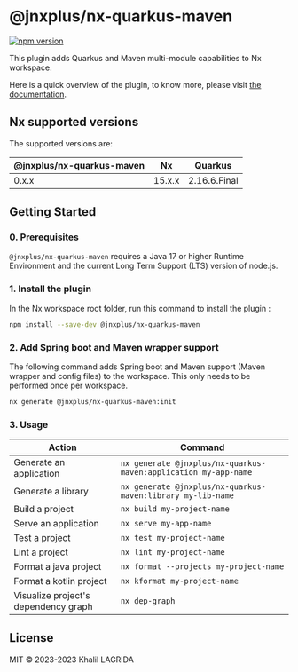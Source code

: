 # @jnxplus/nx-quarkus-maven

[![npm version](https://badge.fury.io/js/@jnxplus%2Fnx-quarkus-maven.svg)](https://badge.fury.io/js/@jnxplus%2Fnx-quarkus-maven)

This plugin adds Quarkus and Maven multi-module capabilities to Nx workspace.

Here is a quick overview of the plugin, to know more, please visit [the documentation](https://khalilou88.github.io/jnxplus/).

## Nx supported versions

The supported versions are:

| @jnxplus/nx-quarkus-maven | Nx     | Quarkus      |
| ------------------------- | ------ | ------------ |
| 0.x.x                     | 15.x.x | 2.16.6.Final |

## Getting Started

### 0. Prerequisites

`@jnxplus/nx-quarkus-maven` requires a Java 17 or higher Runtime Environment and the current Long Term Support (LTS) version of node.js.

### 1. Install the plugin

In the Nx workspace root folder, run this command to install the plugin :

```bash
npm install --save-dev @jnxplus/nx-quarkus-maven
```

### 2. Add Spring boot and Maven wrapper support

The following command adds Spring boot and Maven support (Maven wrapper and config files) to the workspace. This only needs to be performed once per workspace.

```bash
nx generate @jnxplus/nx-quarkus-maven:init
```

### 3. Usage

| Action                               | Command                                                         |
| ------------------------------------ | --------------------------------------------------------------- |
| Generate an application              | `nx generate @jnxplus/nx-quarkus-maven:application my-app-name` |
| Generate a library                   | `nx generate @jnxplus/nx-quarkus-maven:library my-lib-name`     |
| Build a project                      | `nx build my-project-name`                                      |
| Serve an application                 | `nx serve my-app-name`                                          |
| Test a project                       | `nx test my-project-name`                                       |
| Lint a project                       | `nx lint my-project-name`                                       |
| Format a java project                | `nx format --projects my-project-name`                          |
| Format a kotlin project              | `nx kformat my-project-name`                                    |
| Visualize project's dependency graph | `nx dep-graph`                                                  |

## License

MIT © 2023-2023 Khalil LAGRIDA
